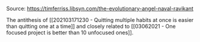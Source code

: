 Source: https://timferriss.libsyn.com/the-evolutionary-angel-naval-ravikant

The antithesis of [[202103171230 - Quitting multiple habits at once is easier than quitting one at a time]] and closely related to [[03062021 - One focused project is better than 10 unfocused ones]]. 